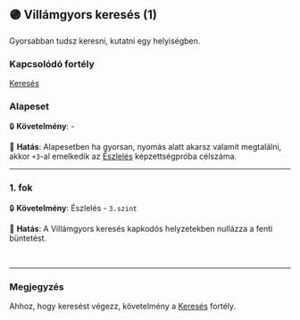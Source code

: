 ## 🟣 Villámgyors keresés (1)

Gyorsabban tudsz keresni, kutatni egy helyiségben.

### Kapcsolódó fortély

[Keresés](kereses.md)

### Alapeset

🔒 **Követelmény**:  - 

🌟 **Hatás**: Alapesetben ha gyorsan, nyomás alatt akarsz valamit megtalálni, akkor `+3`-al emelkedik az [Észlelés](../kepzettsegek.primer.altalanos/eszleles.md) képzettségpróba célszáma.

---
### 1. fok

🔒 **Követelmény**: Észlelés - `3.szint`

🌟 **Hatás**: A Villámgyors keresés kapkodós helyzetekben nullázza a fenti büntetést.

<br />

---
### Megjegyzés

Ahhoz, hogy keresést végezz, követelmény a [Keresés](kereses.md) fortély.
